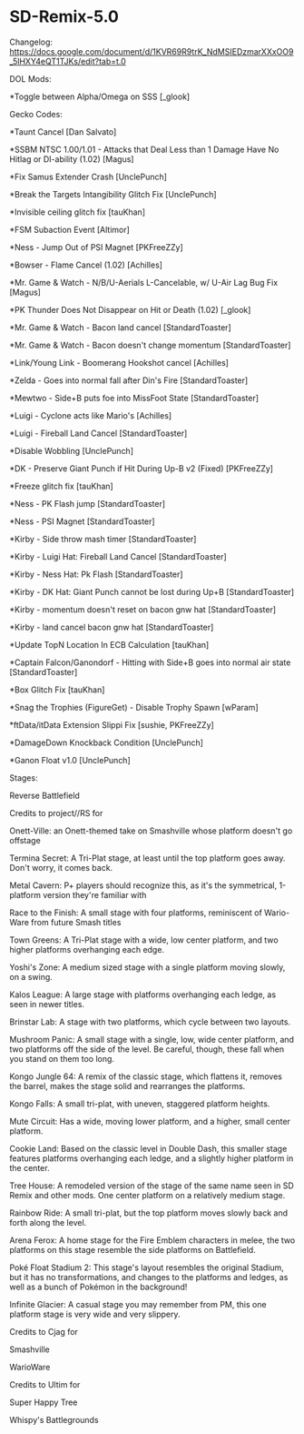 # SD-Remix-5.0
Changelog: https://docs.google.com/document/d/1KVR69R9trK_NdMSIEDzmarXXxOO9_5lHXY4eQT1TJKs/edit?tab=t.0

DOL Mods:

*Toggle between Alpha/Omega on SSS [_glook]


Gecko Codes:

*Taunt Cancel [Dan Salvato]

*SSBM NTSC 1.00/1.01 - Attacks that Deal Less than 1 Damage Have No Hitlag or DI-ability (1.02) [Magus]

*Fix Samus Extender Crash [UnclePunch]

*Break the Targets Intangibility Glitch Fix [UnclePunch]

*Invisible ceiling glitch fix [tauKhan]

*FSM Subaction Event [Altimor]

*Ness - Jump Out of PSI Magnet [PKFreeZZy]

*Bowser - Flame Cancel (1.02) [Achilles]

*Mr. Game & Watch - N/B/U-Aerials L-Cancelable, w/ U-Air Lag Bug Fix [Magus]

*PK Thunder Does Not Disappear on Hit or Death (1.02) [_glook]

*Mr. Game & Watch - Bacon land cancel [StandardToaster]

*Mr. Game & Watch - Bacon doesn't change momentum [StandardToaster]

*Link/Young Link - Boomerang Hookshot cancel [Achilles]

*Zelda - Goes into normal fall after Din's Fire [StandardToaster]

*Mewtwo - Side+B puts foe into MissFoot State [StandardToaster]

*Luigi - Cyclone acts like Mario's [Achilles]

*Luigi - Fireball Land Cancel [StandardToaster]

*Disable Wobbling [UnclePunch]

*DK - Preserve Giant Punch if Hit During Up-B v2 (Fixed) [PKFreeZZy]

*Freeze glitch fix [tauKhan]

*Ness - PK Flash jump [StandardToaster]

*Ness - PSI Magnet [StandardToaster]

*Kirby - Side throw mash timer [StandardToaster]

*Kirby - Luigi Hat: Fireball Land Cancel [StandardToaster]

*Kirby - Ness Hat: Pk Flash [StandardToaster]

*Kirby - DK Hat: Giant Punch cannot be lost during Up+B [StandardToaster]

*Kirby - momentum doesn't reset on bacon gnw hat [StandardToaster]

*Kirby - land cancel bacon gnw hat [StandardToaster]

*Update TopN Location In ECB Calculation [tauKhan]

*Captain Falcon/Ganondorf - Hitting with Side+B goes into normal air state [StandardToaster]

*Box Glitch Fix [tauKhan]

*Snag the Trophies (FigureGet) - Disable Trophy Spawn [wParam]

*ftData/itData Extension Slippi Fix [sushie, PKFreeZZy]

*DamageDown Knockback Condition [UnclePunch]

*Ganon Float v1.0 [UnclePunch]


Stages:



Reverse Battlefield



Credits to project//RS for

Onett-Ville: an Onett-themed take on Smashville whose platform doesn't go offstage

Termina Secret: A Tri-Plat stage, at least until the top platform goes away. Don't worry, it comes back.

Metal Cavern: P+ players should recognize this, as it's the symmetrical, 1-platform version they're familiar with

Race to the Finish: A small stage with four platforms, reminiscent of Wario-Ware from future Smash titles

Town Greens: A Tri-Plat stage with a wide, low center platform, and two higher platforms overhanging each edge.

Yoshi's Zone: A medium sized stage with a single platform moving slowly, on a swing.

Kalos League: A large stage with platforms overhanging each ledge, as seen in newer titles.

Brinstar Lab: A stage with two platforms, which cycle between two layouts.

Mushroom Panic: A small stage with a single, low, wide center platform, and two platforms off the side of the level. Be careful, though, these fall when you stand on them too long.

Kongo Jungle 64: A remix of the classic stage, which flattens it, removes the barrel, makes the stage solid and rearranges the platforms.

Kongo Falls: A small tri-plat, with uneven, staggered platform heights.

Mute Circuit: Has a wide, moving lower platform, and a higher, small center platform.

Cookie Land: Based on the classic level in Double Dash, this smaller stage features platforms overhanging each ledge, and a slightly higher platform in the center.

Tree House: A remodeled version of the stage of the same name seen in SD Remix and other mods. One center platform on a relatively medium stage.

Rainbow Ride: A small tri-plat, but the top platform moves slowly back and forth along the level.

Arena Ferox: A home stage for the Fire Emblem characters in melee, the two platforms on this stage resemble the side platforms on Battlefield.

Poké Float Stadium 2: This stage's layout resembles the original Stadium, but it has no transformations, and changes to the platforms and ledges, as well as a bunch of Pokémon in the background!

Infinite Glacier: A casual stage you may remember from PM, this one platform stage is very wide and very slippery.



Credits to Cjag for

Smashville

WarioWare



Credits to Ultim for

Super Happy Tree

Whispy's Battlegrounds
